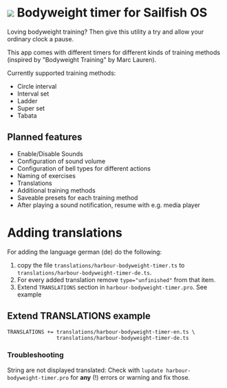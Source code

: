 ![](https://raw.githubusercontent.com/neversun/bodyweight-timer/master/harbour-bodyweight-timer.png) Bodyweight timer for Sailfish OS
=============================

Loving bodyweight training? Then give this utility a try and allow your ordinary clock a pause.

This app comes with different timers for different kinds of training methods (inspired by "Bodyweight  Training" by Marc Lauren).

Currently supported training methods:
* Circle interval
* Interval set
* Ladder
* Super set
* Tabata

## Planned features
* Enable/Disable Sounds
* Configuration of sound volume
* Configuration of bell types for different actions
* Naming of exercises
* Translations
* Additional training methods
* Saveable presets for each training method
* After playing a sound notification, resume with e.g. media player 


# Adding translations

For adding the language german (de) do the following:

1. copy the file `translations/harbour-bodyweight-timer.ts` to `translations/harbour-bodyweight-timer-de.ts`.
1. For every added translation remove `type="unfinished"` from that item.
1. Extend `TRANSLATIONS` section in `harbour-bodyweight-timer.pro`. See example

## Extend TRANSLATIONS example
```
TRANSLATIONS += translations/harbour-bodyweight-timer-en.ts \
                translations/harbour-bodyweight-timer-de.ts
```

### Troubleshooting

String are not displayed translated: Check with `lupdate harbour-bodyweight-timer.pro` for **any** (!) errors or warning and fix those.
